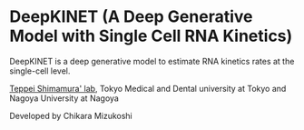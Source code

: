 # DeepKINET (A Deep Generative Model with Single Cell RNA Kinetics)
DeepKINET is a deep generative model to estimate RNA kinetics rates at the single-cell level.

[Teppei Shimamura' lab](https://www.shimamlab.info/), Tokyo Medical and Dental university at Tokyo and Nagoya University at Nagoya

Developed by Chikara Mizukoshi

